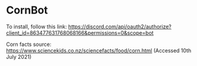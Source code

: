 # CornBot

To install, follow this link: https://discord.com/api/oauth2/authorize?client_id=863477631768068166&permissions=0&scope=bot

Corn facts source: https://www.sciencekids.co.nz/sciencefacts/food/corn.html (Accessed 10th July 2021)

